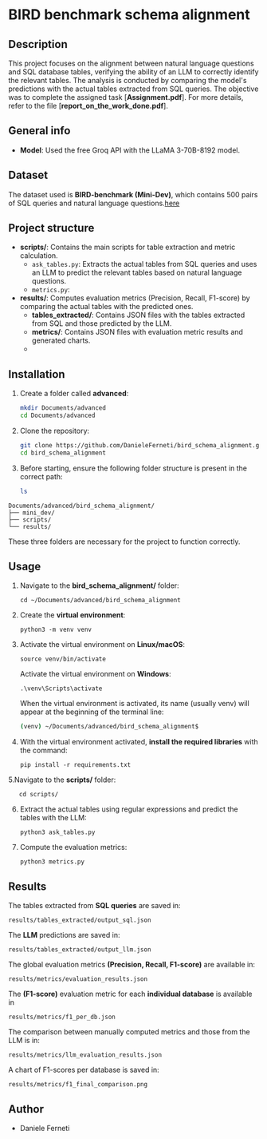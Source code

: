 # BIRD benchmark schema alignment

## Description
This project focuses on the alignment between natural language questions and SQL database tables, verifying the ability of an LLM to correctly identify the relevant tables. The analysis is conducted by comparing the model's predictions with the actual tables extracted from SQL queries. The objective was to complete the assigned task [**Assignment.pdf**]. For more details, refer to the file [**report_on_the_work_done.pdf**].

## General info
- **Model**: Used the free Groq API with the LLaMA 3-70B-8192 model.

## Dataset
The dataset used is **BIRD-benchmark (Mini-Dev)**, which contains 500 pairs of SQL queries and natural language questions.[here](https://github.com/bird-bench/mini_dev)

## Project structure
- **scripts/**: Contains the main scripts for table extraction and metric calculation.
  - `ask_tables.py`: Extracts the actual tables from SQL queries and uses an LLM to predict the relevant tables based on natural language questions.
  - `metrics.py`: 
- **results/**: Computes evaluation metrics (Precision, Recall, F1-score) by comparing the actual tables with the predicted ones.
  - **tables_extracted/**: Contains JSON files with the tables extracted from SQL and those predicted by the LLM.
  - **metrics/**: Contains JSON files with evaluation metric results and generated charts.
  - 
## Installation
1. Create a folder called **advanced**:
    ```bash
   mkdir Documents/advanced
   cd Documents/advanced
2. Clone the repository:
   ```bash
   git clone https://github.com/DanieleFerneti/bird_schema_alignment.git
   cd bird_schema_alignment
3. Before starting, ensure the following folder structure is present in the correct path:
   ```bash
   ls
  ```
  Documents/advanced/bird_schema_alignment/
  ├── mini_dev/
  ├── scripts/
  └── results/
  ```
  These three folders are necessary for the project to function correctly. 

## Usage
1. Navigate to the **bird_schema_alignment/** folder:

       cd ~/Documents/advanced/bird_schema_alignment

2. Create the **virtual environment**:

       python3 -m venv venv

3. Activate the virtual environment on **Linux/macOS**:

       source venv/bin/activate
   
   Activate the virtual environment on **Windows**:
   
       .\venv\Scripts\activate

   When the virtual environment is activated, its name (usually venv) will appear at the beginning of the terminal line:
   ```bash
   (venv) ~/Documents/advanced/bird_schema_alignment$

4. With the virtual environment activated, **install the required libraries** with the command:

       pip install -r requirements.txt
       
5.Navigate to the **scripts/** folder:

       cd scripts/

6. Extract the actual tables using regular expressions and predict the tables with the LLM:
   
       python3 ask_tables.py
   
7. Compute the evaluation metrics:
   
       python3 metrics.py
   
## Results
The tables extracted from **SQL queries** are saved in:

    results/tables_extracted/output_sql.json
    
The **LLM** predictions are saved in:

    results/tables_extracted/output_llm.json

The global evaluation metrics **(Precision, Recall, F1-score)** are available in:

    results/metrics/evaluation_results.json

The **(F1-score)** evaluation metric for each **individual database** is available in

    results/metrics/f1_per_db.json

The comparison between manually computed metrics and those from the LLM is in:

    results/metrics/llm_evaluation_results.json

A chart of F1-scores per database is saved in:

    results/metrics/f1_final_comparison.png

## Author
- Daniele Ferneti

